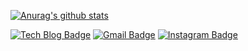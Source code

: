
[![Anurag's github stats](https://github-readme-stats.vercel.app/api?username=ggjae)](https://github.com/anuraghazra/github-readme-stats)


[![Tech Blog Badge](http://img.shields.io/badge/-Tech%20blog-black?style=flat-square&logo=github&link=https://drag0n.tistory.com/)](https://drag0n.tistory.com)
[![Gmail Badge](https://img.shields.io/badge/Gmail-d14836?style=flat-square&logo=Gmail&logoColor=white&link=mailto:ggjae98@gmail.com)](mailto:ggjae98@gmail.com)
[![Instagram Badge](https://img.shields.io/badge/Instagram-blueviolet?style=flat-square&logo=instagram&logoColor=white&link=https://instagram.com/zobbu/)](https://instagram.com/zobbu)
<!--
**ggjae/ggjae** is a ✨ _special_ ✨ repository because its `README.md` (this file) appears on your GitHub profile.

Here are some ideas to get you started:

- 🔭 I’m currently working on ...
- 🌱 I’m currently learning ...
- 👯 I’m looking to collaborate on ...
- 🤔 I’m looking for help with ...
- 💬 Ask me about ...
- 📫 How to reach me: ...
- 😄 Pronouns: ...
- ⚡ Fun fact: ...
-->
